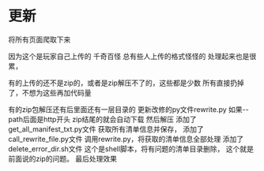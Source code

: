 # 更新
将所有页面爬取下来
<p>因为这个是玩家自己上传的 千奇百怪 总有些人上传的格式怪怪的 处理起来也是很累，</p>
<p>有的上传的还不是zip的，或者是zip解压不了的，这些都是少数 所有直接扔掉了，不想为这些再加代码量</p>
有的zip包解压还有后里面还有一层目录的
更新改修的py文件rewrite.py 如果--path后面是http开头 zip结尾的就会自动下载 然后解压
添加了get_all_manifest_txt.py文件 获取所有清单信息并保存，
添加了call_rewrite_file.py文件  调用rewrite.py，将获取的清单信息全部处理
添加了delete_error_dir.sh文件 这个是shell脚本，将有问题的清单目录删除， 这个就是前面说的zip的问题。
最后处理效果
